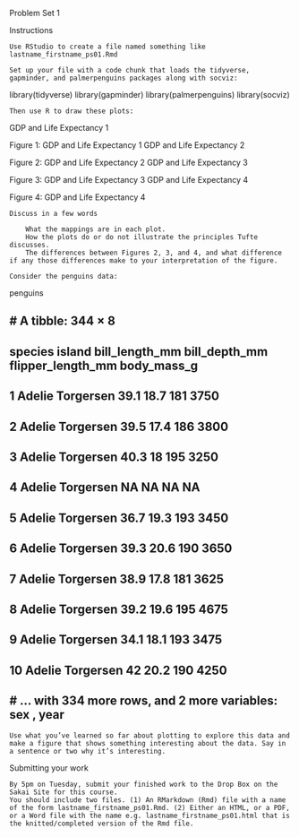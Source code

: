 Problem Set 1

Instructions

    Use RStudio to create a file named something like lastname_firstname_ps01.Rmd

    Set up your file with a code chunk that loads the tidyverse, gapminder, and palmerpenguins packages along with socviz:

library(tidyverse)
library(gapminder)
library(palmerpenguins)
library(socviz)

    Then use R to draw these plots:

GDP and Life Expectancy 1

Figure 1: GDP and Life Expectancy 1
GDP and Life Expectancy 2

Figure 2: GDP and Life Expectancy 2
GDP and Life Expectancy 3

Figure 3: GDP and Life Expectancy 3
GDP and Life Expectancy 4

Figure 4: GDP and Life Expectancy 4

    Discuss in a few words

        What the mappings are in each plot.
        How the plots do or do not illustrate the principles Tufte discusses.
        The differences between Figures 2, 3, and 4, and what difference if any those differences make to your interpretation of the figure.

    Consider the penguins data:

penguins

## # A tibble: 344 × 8
##    species island    bill_length_mm bill_depth_mm flipper_length_mm body_mass_g
##    <fct>   <fct>              <dbl>         <dbl>             <int>       <int>
##  1 Adelie  Torgersen           39.1          18.7               181        3750
##  2 Adelie  Torgersen           39.5          17.4               186        3800
##  3 Adelie  Torgersen           40.3          18                 195        3250
##  4 Adelie  Torgersen           NA            NA                  NA          NA
##  5 Adelie  Torgersen           36.7          19.3               193        3450
##  6 Adelie  Torgersen           39.3          20.6               190        3650
##  7 Adelie  Torgersen           38.9          17.8               181        3625
##  8 Adelie  Torgersen           39.2          19.6               195        4675
##  9 Adelie  Torgersen           34.1          18.1               193        3475
## 10 Adelie  Torgersen           42            20.2               190        4250
## # … with 334 more rows, and 2 more variables: sex <fct>, year <int>

    Use what you’ve learned so far about plotting to explore this data and make a figure that shows something interesting about the data. Say in a sentence or two why it’s interesting.

Submitting your work

    By 5pm on Tuesday, submit your finished work to the Drop Box on the Sakai Site for this course.
    You should include two files. (1) An RMarkdown (Rmd) file with a name of the form lastname_firstname_ps01.Rmd. (2) Either an HTML, or a PDF, or a Word file with the name e.g. lastname_firstname_ps01.html that is the knitted/completed version of the Rmd file.
